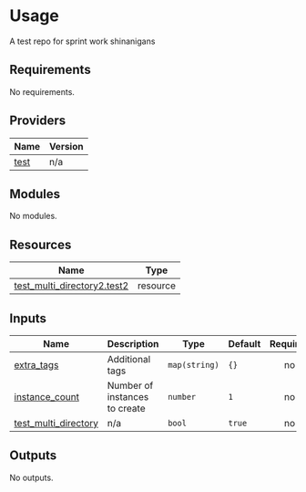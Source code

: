 # Usage
A test repo for sprint work shinanigans 

<!--- BEGIN_TF_DOCS --->
## Requirements

No requirements.

## Providers

| Name | Version |
|------|---------|
| <a name="provider_test"></a> [test](#provider\_test) | n/a |

## Modules

No modules.

## Resources

| Name | Type |
|------|------|
| [test_multi_directory2.test2](https://registry.terraform.io/providers/hashicorp/test/latest/docs/resources/multi_directory2) | resource |

## Inputs

| Name | Description | Type | Default | Required |
|------|-------------|------|---------|:--------:|
| <a name="input_extra_tags"></a> [extra\_tags](#input\_extra\_tags) | Additional tags | `map(string)` | `{}` | no |
| <a name="input_instance_count"></a> [instance\_count](#input\_instance\_count) | Number of instances to create | `number` | `1` | no |
| <a name="input_test_multi_directory"></a> [test\_multi\_directory](#input\_test\_multi\_directory) | n/a | `bool` | `true` | no |

## Outputs

No outputs.

<!--- END_TF_DOCS --->

